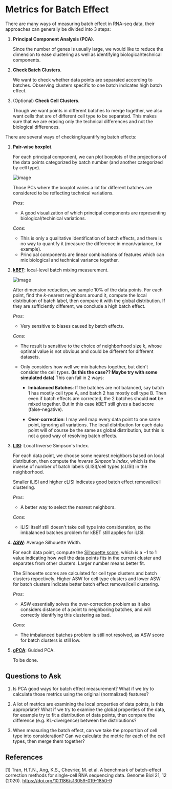 # Metrics for Batch Effect

There are many ways of measuring batch effect in RNA-seq data, their approaches can generally be divided into 3 steps:

1. **Principal Component Analysis (PCA)**. 

   Since the number of genes is usually large, we would like to reduce the dimension to ease clustering as well as identifying biological/technical components.
2. **Check Batch Clusters**. 

   We want to check whether data points are separated according to batches. Observing clusters specific to one batch indicates high batch effect.
3. (Optional) **Check Cell Clusters**. 

   Though we want points in different batches to merge together, we also want cells that are of different cell type to be separated. This makes sure that we are erasing only the technical differences and not the biological differences.

There are several ways of checking/quantifying batch effects:

1. **Pair-wise boxplot**. 
   
   For each principal component, we can plot boxplots of the projections of the data points categorized by batch number (and another categorized by cell type).

   ![image](https://evayiwenwang.github.io/Managing_batch_effects/Managing_batch_effects_files/figure-html/unnamed-chunk-49-1.png)

   Those PCs where the boxplot varies a lot for different batches are considered to be reflecting technical variations.

   *Pros*:
   - A good visualization of which principal components are representing biological/techinical variations.
   
   *Cons*:
   - This is only a qualitative identification of batch effects, and there is no way to quantify it (measure the difference in mean/variance, for example).
   - Principal components are linear combinations of features which can mix biological and technical variance together.

2. [**kBET**](https://github.com/theislab/kBET): local-level batch mixing measurement.

    ![image](https://www.researchgate.net/publication/329811560/figure/fig1/AS:731591785582644@1551436482732/Batch-types-and-the-concept-of-kBET-Estimating-the-batch-effect-in-single-cell-RNA-seq.png)

   After dimension reduction, we sample 10% of the data points. For each point, find the $k$-nearest neighbors around it, compute the local distribution of batch label, then compare it with the global distribution. If they are sufficiently different, we conclude a high batch effect.

   *Pros*:
   - Very sensitive to biases caused by batch effects.

   *Cons*:
   - The result is sensitive to the choice of neighborhood size $k$, whose optimal value is not obvious and could be different for different datasets.

   - Only considers how well we mix batches together, but didn't consider the cell types. **(Is this the case?? Maybe try with some simulated data)** This can fail in 2 ways:

      - **Imbalanced Batches**: If the batches are not balanced, say batch 1 has mostly cell type A, and batch 2 has mostly cell type B. Then even if batch effects are corrected, the 2 batches should **not** be mixed together. But in this case kBET still gives a bad score (false-negative).

      - **Over-correction**: I may well map every data point to one same point, ignoring all variations. The local distribution for each data point will of course be the same as global distribution, but this is not a good way of resolving batch effects.

3. [**LISI**](https://github.com/immunogenomics/LISI): Local Inverse Simpson's Index.

   For each data point, we choose some nearest neighbors based on local distribution, then compute the *inverse Sinpson's index*, which is the inverse of number of batch labels (iLISI)/cell types (cLISI) in the neighborhood.

   Smaller iLISI and higher cLISI indicates good batch effect removal/cell clustering.

   *Pros*:
   - A better way to select the nearest neighbors.

   *Cons*:
   - iLISI itself still doesn't take cell type into consideration, so the imbalanced batches problem for kBET still applies for iLISI.

4. [**ASW**](https://www.biorxiv.org/node/143967.abstract): Average Silhouette Width.

   For each data point, compute the [Silhouette score](https://en.wikipedia.org/wiki/Silhouette_(clustering)), which is a $-1$ to $1$ value indicating how well the data points fits in the current cluster and separates from other clusters. Larger number means better fit.

   The Silhouette scores are calculated for cell type clusters and batch clusters repectively. Higher ASW for cell type clusters and lower ASW for batch clusters indicate better batch effect removal/cell clustering.

   *Pros*:
   - ASW essentially solves the over-correction problem as it also considers distance of a point to neighboring batches, and will correctly identifying this clustering as bad.

   *Cons*:
   - The imbalanced batches problem is still not resolved, as ASW score for batch clusters is still low.

5. [**gPCA**](https://academic.oup.com/bioinformatics/article/29/22/2877/313226?login=true): Guided PCA.

   To be done.

## Questions to Ask

1. Is PCA good ways for batch effect measurement? What if we try to calculate those metrics using the original (normalized) features?

2. A lot of metrics are examining the local properties of data points, is this appropriate? What if we try to examine the global properties of the data, for example try to fit a distribution of data points, then compare the difference (e.g. KL-divergence) between the distributions?

3. When measuring the batch effect, can we take the proportion of cell type into consideration? Can we calculate the metric for each of the cell types, then merge them together?


## References
[1] Tran, H.T.N., Ang, K.S., Chevrier, M. et al. A benchmark of batch-effect correction methods for single-cell RNA sequencing data. Genome Biol 21, 12 (2020). https://doi.org/10.1186/s13059-019-1850-9

